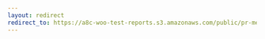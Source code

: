 ```yaml
---
layout: redirect
redirect_to: https://a8c-woo-test-reports.s3.amazonaws.com/public/pr-merge/42858/e2e/index.html
---
```

